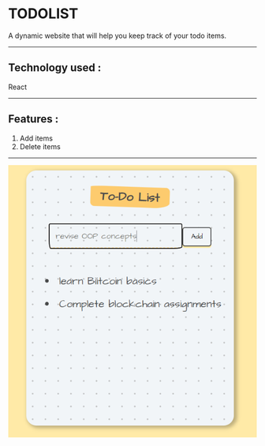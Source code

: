 # TODOLIST
A dynamic website that will help you keep track of your todo items.
***
Technology used :
---
React
***
Features :
---
1) Add items
2) Delete items
***
![app image](img1.png)
